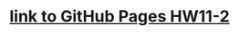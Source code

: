 # [link to GitHub Pages HW11-2](https://dimamarjan.github.io/goit-js-hw-11-promisification/index.html "Задание №11-2")
